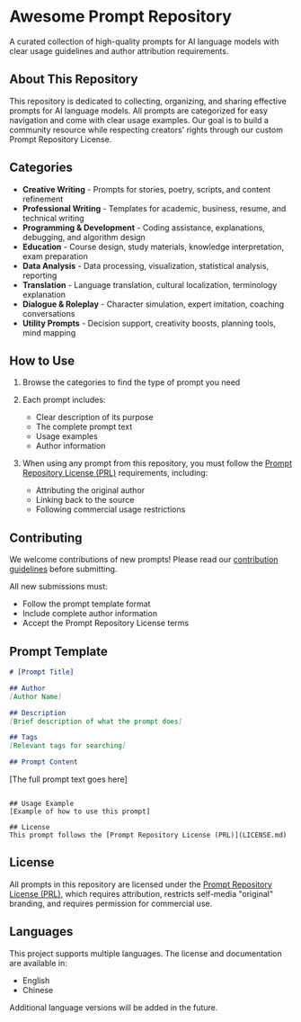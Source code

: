 # Awesome Prompt Repository

A curated collection of high-quality prompts for AI language models with clear usage guidelines and author attribution requirements.

## About This Repository

This repository is dedicated to collecting, organizing, and sharing effective prompts for AI language models. All prompts are categorized for easy navigation and come with clear usage examples. Our goal is to build a community resource while respecting creators' rights through our custom Prompt Repository License.

## Categories

- **Creative Writing** - Prompts for stories, poetry, scripts, and content refinement
- **Professional Writing** - Templates for academic, business, resume, and technical writing
- **Programming & Development** - Coding assistance, explanations, debugging, and algorithm design
- **Education** - Course design, study materials, knowledge interpretation, exam preparation
- **Data Analysis** - Data processing, visualization, statistical analysis, reporting
- **Translation** - Language translation, cultural localization, terminology explanation
- **Dialogue & Roleplay** - Character simulation, expert imitation, coaching conversations
- **Utility Prompts** - Decision support, creativity boosts, planning tools, mind mapping

## How to Use

1. Browse the categories to find the type of prompt you need
2. Each prompt includes:
   - Clear description of its purpose
   - The complete prompt text
   - Usage examples
   - Author information

3. When using any prompt from this repository, you must follow the [Prompt Repository License (PRL)](LICENSE.md) requirements, including:
   - Attributing the original author
   - Linking back to the source
   - Following commercial usage restrictions

## Contributing

We welcome contributions of new prompts! Please read our [contribution guidelines](.github/CONTRIBUTING.md) before submitting.

All new submissions must:
- Follow the prompt template format
- Include complete author information
- Accept the Prompt Repository License terms

## Prompt Template

```markdown
# [Prompt Title]

## Author
[Author Name]

## Description
[Brief description of what the prompt does]

## Tags
[Relevant tags for searching]

## Prompt Content
```
[The full prompt text goes here]
```

## Usage Example
[Example of how to use this prompt]

## License
This prompt follows the [Prompt Repository License (PRL)](LICENSE.md)
```

## License

All prompts in this repository are licensed under the [Prompt Repository License (PRL)](LICENSE.md), which requires attribution, restricts self-media "original" branding, and requires permission for commercial use.

## Languages

This project supports multiple languages. The license and documentation are available in:
- English
- Chinese

Additional language versions will be added in the future.